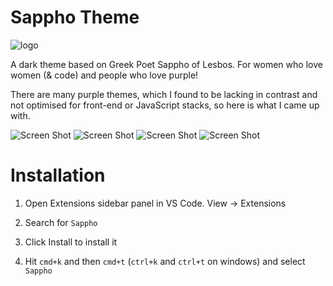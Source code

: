 # Sappho Theme 

![logo](https://i.imgur.com/33oB5Jj.png)

A dark theme based on Greek Poet Sappho of Lesbos. 
For women who love women (& code) and people who love purple!

There are many purple themes, which I found to be lacking in contrast
and not optimised for front-end or JavaScript stacks, so here is what I came up with.

![Screen Shot](https://i.imgur.com/pBJaW5J.png)
![Screen Shot](https://i.imgur.com/8tJdIkH.png)
![Screen Shot](https://i.imgur.com/Nr4mVip.png)
![Screen Shot](https://i.imgur.com/uioiPIq.png)

# Installation
1. Open Extensions sidebar panel in VS Code. View → Extensions

2. Search for `Sappho`

3. Click Install to install it

4. Hit `cmd+k` and then `cmd+t` (`ctrl+k` and `ctrl+t` on windows) and select `Sappho`

